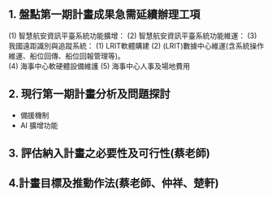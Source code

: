 ## 1. 盤點第一期計畫成果急需延續辦理工項  

(1) 智慧航安資訊平臺系統功能擴增：
(2) 智慧航安資訊平臺系統功能維運：
(3)	我國遠距識別與追蹤系統：
  (1) LRIT軟體購建
  (2) (LRIT)數據中心維運(含系統操作維運、船位回傳、船位回報管理等)。  
(4) 海事中心軟硬體設備維護
(5) 海事中心人事及場地費用

## 2. 現行第一期計畫分析及問題探討  

- 備援機制
- AI 擴增功能

## 3. 評估納入計畫之必要性及可行性(蔡老師)

## 4.計畫目標及推動作法(蔡老師、仲祥、楚軒)
